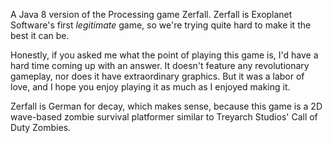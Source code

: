 A Java 8 version of the Processing game Zerfall. Zerfall is Exoplanet Software's first *legitimate* game, so we're trying quite hard to make it the best it can be.

Honestly, if you asked me what the point of playing this game is, I'd have a hard time coming up with an answer. It doesn't feature any revolutionary gameplay, nor does it have extraordinary graphics. But it was a labor of love, and I hope you enjoy playing it as much as I enjoyed making it.

Zerfall is German for decay, which makes sense, because this game is a 2D wave-based zombie survival platformer similar to Treyarch Studios' Call of Duty Zombies.